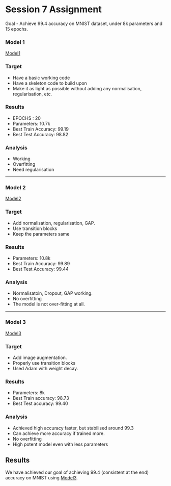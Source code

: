 # Session 7 Assignment

Goal - Achieve 99.4 accuracy on MNIST dataset, under 8k parameters and 15 epochs.

### Model 1

[Model1](./model1.ipynb)

### Target

- Have a basic working code
- Have a skeleton code to build upon
- Make it as light as possible without adding any normalisation, regularisation, etc.

### Results

- EPOCHS : 20
- Parameters: 10.7k
- Best Train Accuracy: 99.19
- Best Test Accuracy: 98.82

### Analysis

- Working
- Overfitting
- Need regularisation

---

### Model 2

[Model2](./model2.ipynb)

### Target

- Add normalisation, regularisation, GAP.
- Use transition blocks
- Keep the parameters same

### Results

- Parameters: 10.8k
- Best Train Accuracy: 99.89
- Best Test Accuracy: 99.44

### Analysis

- Normalisatoin, Dropout, GAP working.
- No overfitting
- The model is not over-fitting at all. 

---

### Model 3

[Model3](./model3.ipynb)

### Target

- Add image augmentation.
- Properly use transition blocks
- Used Adam with weight decay.

### Results

- Parameters: 8k
- Best Train accuracy: 98.73
- Best Test accuracy: 99.40

### Analysis

- Achieved high accuracy faster, but stabilised around 99.3
- Can achieve more accuracy if trained more.
- No overfitting
- High potent model even  with less parameters

## Results

We have achieved our goal of achieving 99.4 (consistent at the end) accuracy on MNIST using [Model3](./model3.ipynb).